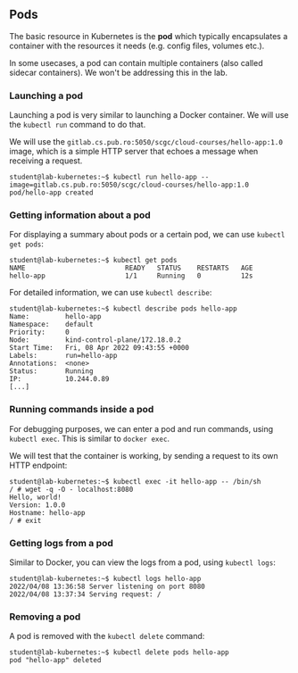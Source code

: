 ## Pods

The basic resource in Kubernetes is the **pod** which typically encapsulates a container with the resources it needs (e.g. config files, volumes etc.).

In some usecases, a pod can contain multiple containers (also called sidecar containers). We won't be addressing this in the lab.

### Launching a pod

Launching a pod is very similar to launching a Docker container. We will use the `kubectl run` command to do that.

We will use the `gitlab.cs.pub.ro:5050/scgc/cloud-courses/hello-app:1.0` image, which is a simple HTTP server that echoes a message when receiving a request.

```shell-session
student@lab-kubernetes:~$ kubectl run hello-app --image=gitlab.cs.pub.ro:5050/scgc/cloud-courses/hello-app:1.0
pod/hello-app created
```

### Getting information about a pod

For displaying a summary about pods or a certain pod, we can use `kubectl get pods`:

```shell-session
student@lab-kubernetes:~$ kubectl get pods
NAME                         READY   STATUS    RESTARTS   AGE
hello-app                    1/1     Running   0          12s
```

For detailed information, we can use `kubectl describe`:

```shell-session
student@lab-kubernetes:~$ kubectl describe pods hello-app
Name:         hello-app
Namespace:    default
Priority:     0
Node:         kind-control-plane/172.18.0.2
Start Time:   Fri, 08 Apr 2022 09:43:55 +0000
Labels:       run=hello-app
Annotations:  <none>
Status:       Running
IP:           10.244.0.89
[...]
```

### Running commands inside a pod

For debugging purposes, we can enter a pod and run commands, using `kubectl exec`. This is similar to `docker exec`.

We will test that the container is working, by sending a request to its own HTTP endpoint:

```shell-session
student@lab-kubernetes:~$ kubectl exec -it hello-app -- /bin/sh
/ # wget -q -O - localhost:8080
Hello, world!
Version: 1.0.0
Hostname: hello-app
/ # exit
```

### Getting logs from a pod

Similar to Docker, you can view the logs from a pod, using `kubectl logs`:

```shell-session
student@lab-kubernetes:~$ kubectl logs hello-app
2022/04/08 13:36:58 Server listening on port 8080
2022/04/08 13:37:34 Serving request: /
```

### Removing a pod

A pod is removed with the `kubectl delete` command:

```shell-session
student@lab-kubernetes:~$ kubectl delete pods hello-app
pod "hello-app" deleted
```
